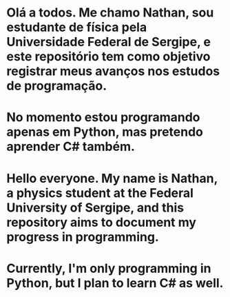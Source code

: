 # Olá a todos. Me chamo Nathan, sou estudante de física pela Universidade Federal de Sergipe, e este repositório tem como objetivo registrar meus avanços nos estudos de programação. 
# No momento estou programando apenas em Python, mas pretendo aprender C# também.

# Hello everyone. My name is Nathan, a physics student at the Federal University of Sergipe, and this repository aims to document my progress in programming. 
# Currently, I'm only programming in Python, but I plan to learn C# as well.
